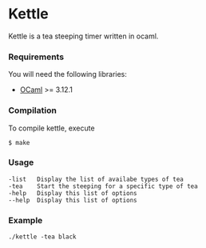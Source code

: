 # Kettle
Kettle is a tea steeping timer written in ocaml.

### Requirements

You will need the following libraries:

* [OCaml][] >= 3.12.1

[OCaml]: http://caml.inria.fr/ocaml/release.en.html

### Compilation

To compile kettle, execute

   	$ make 
    
### Usage
	-list   Display the list of availabe types of tea
	-tea    Start the steeping for a specific type of tea
	-help   Display this list of options
	--help  Display this list of options
    
### Example
 	./kettle -tea black